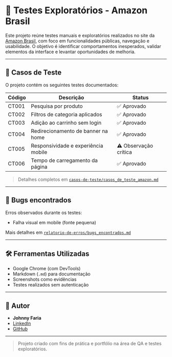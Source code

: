 # 🛒 Testes Exploratórios - Amazon Brasil

Este projeto reúne testes manuais e exploratórios realizados no site da [Amazon Brasil](https://www.amazon.com.br), com foco em funcionalidades públicas, navegação e usabilidade. O objetivo é identificar comportamentos inesperados, validar elementos da interface e levantar oportunidades de melhoria.

---

## 🧪 Casos de Teste

O projeto contém os seguintes testes documentados:

| Código | Descrição                                         | Status     |
|--------|--------------------------------------------------|------------|
| CT001  | Pesquisa por produto                             | ✅ Aprovado |
| CT002  | Filtros de categoria aplicados                   | ✅ Aprovado |
| CT003  | Adição ao carrinho sem login                     | ✅ Aprovado |
| CT004  | Redirecionamento de banner na home               | ✅ Aprovado |
| CT005  | Responsividade e experiência mobile              | ⚠️ Observação crítica |
| CT006  | Tempo de carregamento da página                  | ✅ Aprovado |

> Detalhes completos em [`casos-de-teste/casos_de_teste_amazon.md`](casos-de-teste/casos_de_teste_amazon.md)

---

## 🐞 Bugs encontrados

Erros observados durante os testes:

- Falha visual em mobile (fonte pequena)

Mais detalhes em [`relatorio-de-erros/bugs_encontrados.md`](relatorio-de-erros/bugs_encontrados.md)

---

## 🛠 Ferramentas Utilizadas

- Google Chrome (com DevTools)
- Markdown (`.md`) para documentação
- Screenshots como evidências
- Testes realizados sem autenticação

---

## 👤 Autor

- **Johnny Faria**
- [LinkedIn](https://www.linkedin.com/in/johnnyfaria92/)
- [GitHub](https://github.com/johnny1201)

---

> Projeto criado com fins de prática e portfólio na área de QA e testes exploratórios.



